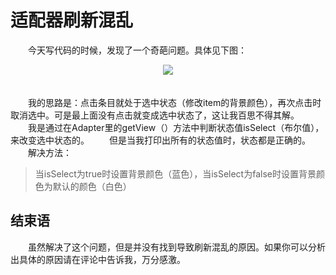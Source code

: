适配器刷新混乱
===========

　　今天写代码的时候，发现了一个奇葩问题。具体见下图：
　　
<div align=center><img src="https://raw.githubusercontent.com/liangfeng093/MarkdownBlogs/master/res/bug.gif"/></div>　　

　　我的思路是：点击条目就处于选中状态（修改item的背景颜色），再次点击时取消选中。可是最上面没有点击就变成选中状态了，这让我百思不得其解。
　　我是通过在Adapter里的getView（）方法中判断状态值isSelect（布尔值），来改变选中状态的。
　　但是当我打印出所有的状态值时，状态都是正确的。
　　解决方法：
>当isSelect为true时设置背景颜色（蓝色），当isSelect为false时设置背景颜色为默认的颜色（白色）

结束语
---------------
　　虽然解决了这个问题，但是并没有找到导致刷新混乱的原因。如果你可以分析出具体的原因请在评论中告诉我，万分感激。